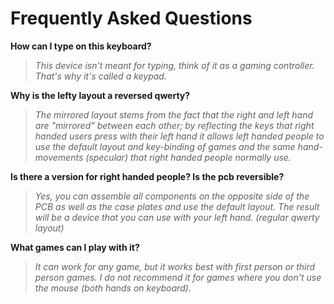 # Frequently Asked Questions

**How can I type on this keyboard?**

> *This device isn't meant for typing, think of it as a gaming controller. That's why it's called a keypad.*

**Why is the lefty layout a reversed qwerty?**

> *The mirrored layout stems from the fact that the right and left hand are "mirrored" between each other; by reflecting the keys that right handed users press with their left hand it allows left handed people to use the default layout and key-binding of games and the same hand-movements (specular) that right handed people normally use.*

**Is there a version for right handed people? Is the pcb reversible?**

> *Yes, you can assemble all components on the opposite side of the PCB as well as the case plates and use the default layout. The result will be a device that you can use with your left hand. (regular qwerty layout)*

**What games can I play with it?**

> *It can work for any game, but it works best with first person or third person games.
I do not recommend it for games where you don't use the mouse (both hands on keyboard).*
